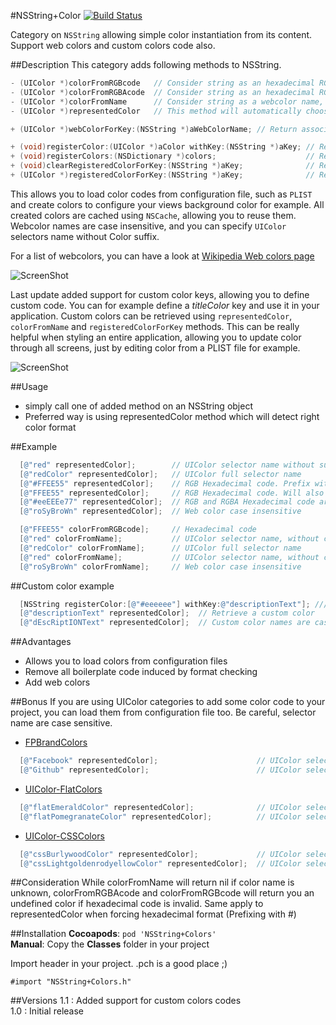#NSString+Color [![Build Status](https://travis-ci.org/nicolasgoutaland/NSString-Color.svg?branch=master)](https://travis-ci.org/nicolasgoutaland/NSString-Color)

Category on `NSString` allowing simple color instantiation from its content. Support web colors and custom colors code also.

##Description
This category adds following methods to NSString.
```objective-c
- (UIColor *)colorFromRGBcode   // Consider string as an hexadecimal RGB code
- (UIColor *)colorFromRGBAcode  // Consider string as an hexadecimal RGBA code
- (UIColor *)colorFromName      // Consider string as a webcolor name, UIColor selector name or custom color code
- (UIColor *)representedColor   // This method will automatically choose between three other methods in order to generate a color

+ (UIColor *)webColorForKey:(NSString *)aWebColorName; // Return associated web color

+ (void)registerColor:(UIColor *)aColor withKey:(NSString *)aKey; // Register a custom color for given key
+ (void)registerColors:(NSDictionary *)colors;                    // Register a bunch of custom colors
+ (void)clearRegisteredColorForKey:(NSString *)aKey;              // Remove a previously registered color
+ (UIColor *)registeredColorForKey:(NSString *)aKey;              // Retreive a previously registered color
```

This allows you to load color codes from configuration file, such as `PLIST` and create colors to configure your views background color for example.
All created colors are cached using `NSCache`, allowing you to reuse them.
Webcolor names are case insensitive, and you can specify `UIColor` selectors name without Color suffix.

For a list of webcolors, you can have a look at [Wikipedia Web colors page](http://en.wikipedia.org/wiki/Web_colors)

![ScreenShot](https://raw.github.com/nicolasgoutaland/NSString-Color/master/Assets/NSString+Colors.gif)

Last update added support for custom color keys, allowing you to define custom code. You can for example define a *titleColor* key and use it in your application. Custom colors can be retrieved using `representedColor`, `colorFromName` and `registeredColorForKey` methods. This can be really helpful when styling an entire application, allowing you to update color through all screens, just by editing color from a PLIST file for example.  

![ScreenShot](https://raw.github.com/nicolasgoutaland/NSString-Color/master/Assets/NSString+Colors.gif)

##Usage
* simply call one of added method on an NSString object
* Preferred way is using representedColor method which will detect right color format
 
##Example
```objective-c
  [@"red" representedColor];        // UIColor selector name without suffix
  [@"redColor" representedColor];   // UIColor full selector name
  [@"#FFEE55" representedColor];    // RGB Hexadecimal code. Prefix with # to force hexadecimal method
  [@"FFEE55" representedColor];     // RGB Hexadecimal code. Will also work, but will be checked through a regex first
  [@"#eeEEEe77" representedColor];  // RGB and RGBA Hexadecimal code are case insensitive too
  [@"roSyBroWn" representedColor];  // Web color case insensitive

  [@"FFEE55" colorFromRGBcode];     // Hexadecimal code
  [@"red" colorFromName];           // UIColor selector name, without color suffix
  [@"redColor" colorFromName];      // UIColor full selector name
  [@"red" colorFromName];           // UIColor selector name, without color suffix
  [@"roSyBroWn" colorFromName];     // Web color case insensitive
```

##Custom color example
```objective-c
  [NSString registerColor:[@"#eeeeee"] withKey:@"descriptionText"]; /// Register a custom color
  [@"descriptionText" representedColor];  // Retrieve a custom color
  [@"dEscRiptIONText" representedColor];  // Custom color names are case insensitive

```

##Advantages
* Allows you to load colors from configuration files
* Remove all boilerplate code induced by format checking
* Add web colors

##Bonus
If you are using UIColor categories to add some color code to your project, you can load them from configuration file too. Be careful, selector name are case sensitive.

* [FPBrandColors](https://github.com/magtory/FPBrandColors)
```objective-c
  [@"Facebook" representedColor];                      // UIColor selector name from FPBrandColors
  [@"Github" representedColor];                        // UIColor selector name from FPBrandColors
```

* [UIColor-FlatColors](https://github.com/mokagio/UIColor-FlatColors)
```objective-c
  [@"flatEmeraldColor" representedColor];              // UIColor selector name from UIColor-FlatColors
  [@"flatPomegranateColor" representedColor];          // UIColor selector name from UIColor-FlatColors
```

* [UIColor-CSSColors](https://github.com/mokagio/UIColor-CSSColors)
```objective-c
  [@"cssBurlywoodColor" representedColor];             // UIColor selector name from UIColor-CSSColors
  [@"cssLightgoldenrodyellowColor" representedColor];  // UIColor selector name from UIColor-CSSColors
```

##Consideration
While colorFromName will return nil if color name is unknown, colorFromRGBAcode and colorFromRGBcode will return you an undefined color if hexadecimal code is invalid.
Same apply to representedColor when forcing hexadecimal format (Prefixing with #)

##Installation
__Cocoapods__: `pod 'NSString+Colors'`<br>
__Manual__: Copy the __Classes__ folder in your project<br>

Import header in your project. .pch is a good place ;)

    #import "NSString+Colors.h"

##Versions
1.1 : Added support for custom colors codes<br/>
1.0 : Initial release<br/>
